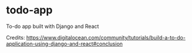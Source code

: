 # todo-app
To-do app built with Django and React

Credits: https://www.digitalocean.com/community/tutorials/build-a-to-do-application-using-django-and-react#conclusion
